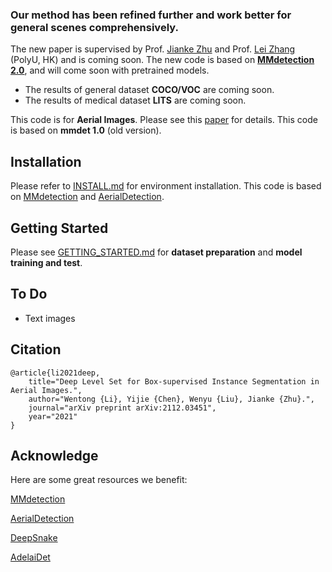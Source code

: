 ### Our method has been refined further and work better for general scenes comprehensively.  

The new paper is supervised by Prof. [Jianke Zhu](https://scholar.google.com/citations?user=SC-WmzwAAAAJ&hl=zh-CN&oi=ao) and Prof. [Lei Zhang](https://scholar.google.com/citations?user=tAK5l1IAAAAJ&hl=zh-CN&oi=ao) (PolyU, HK)
and is coming soon. The new code is based on **[MMdetection 2.0](https://github.com/open-mmlab/mmdetection)**, and will come soon with pretrained models. 

  * The results of general dataset **COCO/VOC** are coming soon.
  * The results of medical dataset **LITS** are coming soon.

This code is for **Aerial Images**. Please see this [paper](https://arxiv.org/pdf/2112.03451.pdf) for details. This code is based on **mmdet 1.0** (old version). 

## Installation
Please refer to [INSTALL.md](https://github.com/LiWentomng/boxlevelset/blob/main/INSTALL.md) for environment installation. This code is based on [MMdetection](https://github.com/open-mmlab/mmdetection) and [AerialDetection](https://github.com/dingjiansw101/AerialDetection). 


## Getting Started
Please see [GETTING_STARTED.md](https://github.com/LiWentomng/boxlevelset/blob/main/GETTING_STARTED.md) for **dataset preparation** and **model training and test**. 

## To Do
* Text images


## Citation 

```shell
@article{li2021deep,
	title="Deep Level Set for Box-supervised Instance Segmentation in Aerial Images.",
	author="Wentong {Li}, Yijie {Chen}, Wenyu {Liu}, Jianke {Zhu}.",
	journal="arXiv preprint arXiv:2112.03451",
	year="2021"
}

```


## Acknowledge
Here are some great resources we benefit:

[MMdetection](https://github.com/open-mmlab/mmdetection)

[AerialDetection](https://github.com/dingjiansw101/AerialDetection)

[DeepSnake](https://github.com/zju3dv/snake)

[AdelaiDet](https://github.com/aim-uofa/AdelaiDet)


